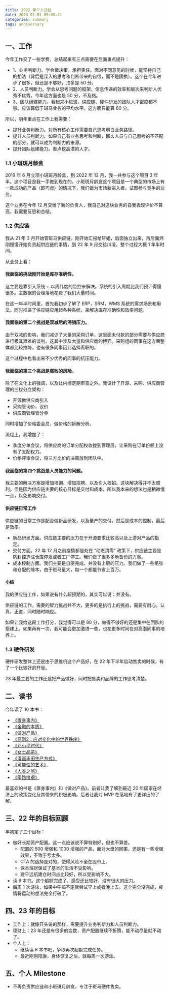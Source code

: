 ```yaml
---
title: 2022 年个人总结
date: 2023-01-01 09:00:41
categories: summary
tags: anniversary
---
```


## 一、工作

今年工作交了一些学费，总结起来有三点需要在后面重点提升：

 - 1、业务判断力。学会做决策，承担责任。面对不同意见的时候，能坚持自己的想法（背后是深入的思考和判断带来的自信，而不是固执）。这个在今年进步了很多，但还是不够好，顶多是 50 分。
 - 2、人员判断力。学会从思考问题的框架，信息传递的效率和层次来判断人优秀不优秀。今年这方面也是 50 分，不及格。
 - 3、团队组建能力。看起来小斑斑、供应链、硬件研发的团队人才密度都不够。应该算低于斑马业务的平均水平。这方面只能算 60 分。

所以，明年重点在工作上我需要：

 - 提升业务判断力。对所有核心工作需要自己思考明白业务路径。
 - 提升人员判断力。如果自己有业务思考和判断，那么人员与自己思考的不匹配的部分，就可以成为判断力的来源。
 - 提升团队组建能力。重点挖高潜的人才。

### 1.1 小斑斑月龄盒

2019 年 6 月立项小斑斑月龄盒，到 2022 年 12 月，我一共参与这个项目 3 年半。这个项目是我一手做到现在的。小斑斑月龄盒这个项目是一个典型的市场上有一款成功的产品（即巧虎）的情况下，我们做为市场新进入者，试图参与竞争的业务。

这个业务在今年 12 月交给了新的负责人，我自己对这块业务的自我表现评价不算高，我需要反思和总结。

<!--

这个业务主要的工作挑战在产品研发和营销售卖上。

#### 产品研发

我显然低估了硬件研发和绘本研发的难度。当时公司还没有硬件研发团队（斑马虽然有成熟的随材研发团队，但是多集中在纸制品和木制品）。这就使得我们花了整整一年，才完成 13-18 月龄 + 体验盒的研发。

 - 到了 20 年 12 月（立项后一年半），我们靠一半自研一半直采，才做完了 7-24 月龄产品。
 - 到了 21 年 12 月（立项后两年半），我们做完了 7-36 月龄产品，这些产品里，有 66% 的玩具是直采的。
 - 到了 22 年 12 月，我们直采比例下降到了 47%（一共 14 款直采，共 30 款），但有一些玩具仍然不够好。


详情：

 - 7 月龄：独做手拍鼓，自研
 - 8 月龄：追爬狗，直采
 - 9 月龄：叠叠乐，直采
 - 10 月龄：手指绕珠森林，自研
 - 11 月龄：马戏团，自研
 - 12 月龄：翻转乐，自研
 - 13 月龄：认知箱，直采。（吃饭餐盘，自研中）
 - 14 月龄：牙刷，自研
 - 15 月龄：洗澡叠叠标，自研。
 - 16 月龄：电话，直采。
 - 17 月龄：交通玩具，直采。
 - 18 月龄：跳舞毯，自研。
 - 19 月龄：打招呼火车，自研。
 - 20 月龄：吸尘器。直采。
 - 21 月龄：炉灶玩具。直采。
 - 22 月龄：上厕所玩具。自研。
 - 23 月龄：数数玩具，自研。
 - 24 月龄：交通出行玩具，自研。
 - 25 月龄：分享积木。直采。
 - 26 月龄：长短认知玩具。自研。
 - 27 月龄：磁力片积木，直采。
 - 28 月龄：医生玩具，自研。
 - 29 月龄：彩窗积木，直采。
 - 30 月龄：环保玩具，自研。
 - 31 月龄：排队玩具，直采。
 - 32 月龄：多面体积木，自研。
 - 33 月龄：立体积木，自研。
 - 34 月龄：学校过家家玩具，直采。
 - 35 月龄：洗手玩具，直采。
 - 36 月龄：小书包，直采。

其中，13 月龄，17 月龄，25 月龄，36 月龄问题相对大一些，别的直采品问题较小。

之后我们在 22 年主要又在处理对供应链成本的控制上，通过对成本占比比较大的单品进行设计上的降本，来控制毛利率。

很难想像，一个业务的核心产品，花了 3 年时间，核心的玩具还没有完全上线。我们的绘本团队，产出的结果也不够好。

最近的一次外部专家测评显示，还是有很多问题。

https://shimo.zhenguanyu.com/presentation/3oODQKLLEzoXUB1r/ 《小斑斑早教绘本专家评审报告》
专家老师们对于小斑斑绘本总体情况的反馈总结

https://shimo.zhenguanyu.com/sheets/30dyDb997BrvTzXZ/654iH/ 《小斑斑绘本每本具体问题与建议》
具体到单本的专家反馈与建议总结

王锴，栾思宇，李阳都不够优秀，没有能力为绘本内容的质量负责。而我，没有做好团队的搭建。这是我需要深刻反思的。

-->

<!--

#### 营销售卖

直播间很快成为了我们售卖的阵地，但是增速和规模显然没有达到我们的预期。这个品客单价很高，用户决策时间很长，造成我们的投放计划很难通过学习期（学习期需要 3 天内成 5 单）。

门店的工作进展得比较慢，但还是磨出了长盈天街店这样的业绩出色的样板店，我们逐步开始扩店。

常圳对获客策略的负责人汤汤不太满意，而我和晨钰没有这方面的意识。

#### 人员组织架构

我上半年因为同时管小斑斑、硬件、供应链业务，所以在小斑斑业务中无法特别深入，大部分都交给了蓝晨钰。显然，常圳对晨钰的评价也是不高的。

所以，如果常圳是对的，那么我今年在对人员中层的评估判断上，犯了比较严重的问题：我无法对中层有比较清晰的判断力。包括：蓝晨钰、汤晨韵、李阳、秦冲等。

我需要重新审视自己的人才评价体系。

-->



### 1.2 供应链

我从 21 年 3 月开始管斑马供应链。刚开始汇报给轩姐，后面独立出来，再后面炜刚慢慢开始负责起供应链的事情，到 22 年 9 月交给川凌，整个过程大概 1 年半时间。

从业务上看：

#### 我面临的挑战刚开始是库存准确性。

这主要是靠引入系统 + 以周纬度的监控来解决。系统的引入周期比我们预计得慢很多。主数据的合理落地花费了我们大量时间。

在这一年半时间里，首先我初步了解了 ERP，SRM，WMS 系统的需求场景和用法。同时推进了供应链应用起各种系统，来解决库存准确性和效率问题。

#### 我面临的第二个挑战是双减后的滞销压力。

由于双减的影响，我们减少了大量的采购订单，这里面未付款的部分需要与供应商进行极其艰难的谈判。这其中涉及大量和供应商的博弈。采购组的同事在这方面整体都比较拉垮，也有很多同事因此选择离职的。

这个过程中也看出来不少优秀的同事的抗压能力。

<!--

比如：刘广和海晨成功和硬件的各个供应商达成协议，把订单砍掉了不少。琳娜成功应对了彩和坊这种比较无赖的供应商的刁难。

也有一些采购很快放弃选择离开的，比如张爽，锦涛。也有情绪比较失控的，比如张丽娜。

-->

#### 我面临的第三个挑战是腐败的风险。

除了在文化上的强调，以及让内控定期审查之外。我设计了开源、采购、供应商管理的三权分立架构：

- 开源做供应商引入
- 采购管询价，议价
- 供应商管理管分单

同时增加了价格委会员，做价格的拆解分析。

流程上，我增加了：

 - 季度分单会议，将供应商的订单分配权收拢到管理层，让采购在订单份额上没有了支配权力。
 - 价格评审会议，将三方比价的决策放到团队中。

#### 我面临的第四个挑战是人员能力的问题。

我主要的解决方案是增加培训、增加招聘、以及引入校招。这块解决得并不太顺利。但是因为供应链主要的核心目标是交付和成本，所以我本来的想法也是稍微慢一点，以免影响交付。

#### 供应链日常工作

供应链的日常工作是配合做新品研发，以及量产的交付，然后是成本的控制，最后是效率。

 - 新品研发方面。供应链主要的压力在于开源要求比较高以及上游对产品的指定。
 - 交付方面。22 年 12 月之前疫情都是处在 “动态清零” 政策下，供应链主要是防封控造成仓库停发或者工厂停工。我们做了很多多地备份的方案。
 - 成本控制方面。我们主要是自驱完成，并没有上层的压力。我们做了一些纸张和仓配的降本，由于斑马量大，每一个都能节省上百万。

<!--

人员是我做得不够好的一方面。

我面临的很大挑战是自己是空降的，同时中层不稳定，我需要在业务不熟悉的情况下，快速适应和接管业务。我做的事情有：
 - 和每个中层安排一对一时间，了解业务。
 - 和每一个员工一对一，了解细节。
 - 充分授权，在不清楚背景，经验不足的情况下，先不着急给意见，多听。
 - 拆分团队。将产品和供应链团队拆分。让产品团队先上顾颖管，我先专注供应链端。后面产品团队转给张娟后，我只管供应链团队。
 - 一些最重要的事情，直接管，让最重要的事情得以推进。当时最重要的是上 ERP 系统和核对库存准确性。

人员其实事后看，流失了很多，包括：
 - 顾颖
 - 产品中心段宇洋在内的大部分人
 - 采购负责人王鑫
 - 印刷负责人张静
 - 采购组的张爽，锦涛，雪婷

稍微幸运一点的是，炜刚还是其中唯一有潜力成为供应链负责人的人。炜刚的计划团队也是整体素质最高的一个组。在把业务慢慢交给炜刚后，供应链的日常工作才变得稳定且正常下来。
-->

#### 小结

我的供应链工作，如果说有什么超预期的，其实可以说：并没有。

供应链的工作，需要的智力挑战并不大，更多的是执行上的挑战，需要有耐心，认真，正直，同时随时响应。

如果让我给这段工作打分，我觉得可以是 80 分，做得不够好的还是集中在团队的搭建上。如果再有一次，我可能会更加激进一些，也花更多时间在对高潜同事的培养上。


### 1.3 硬件研发

硬件研发整体上还是由于思维机这个产品好，在 22 年下半年启动售卖的时候，有了一个比较好的开局。

23 年最主要的工作还是把产品做好，同时把售卖和品牌的工作思考清楚。

<!--

#### 品牌名

今年 4 月，当时作业帮成立了专门的硬件品牌 “碳氧”，而我们还没有，我其实挺焦虑的，担心这个会影响长期的品牌心智。甚至我还想了 “斑马好物” 这一类的名字做为候选。但是随着我们思考越来越清晰，我们打算不再使用单独的硬件品牌名，只用 “斑马思维机”、“斑马拼音机” 这样的单一产品名做宣传。

这一点我们思考得还算对，后来听说作业帮也放弃“碳氧”品牌了。


#### 思维机

思维机算是一个不错的产品，我们在成本和体验上都做得不错。有一个小的设计缺陷，比较幸运的是只有很小的概率触发。

如果说有什么失误的话，就是我们应该一开始就做无限升级的版本，这使得我们被迫在旧版刚刚上市 3 个月后就启动新版的研发。这一件事情上我有比较大的责任，没有坚持自己的观点，说服郭常圳。

在升级方案用 Wifi 还是用蓝牙，还是用 U 盘上，我思考了比较久的时间。最终选择了 U 盘方式。这个方式因为无需联网，无需下载 App，所以是最简单易行的方式。从成本上看，可能升级题卡会贵一些，但是因为用户只有买了题卡才需要配升级 U 盘，所以成本是“后置”的。

以下是一个对比：

 - Wifi 方案：机器成本高。需要下载App。需要配网。题卡便宜。
 - 蓝牙方案：机器成本中。需要下载App。传输慢。题卡便宜。
 - U 盘方案：机器成本低。无需下载App。传输中等。题卡贵，题卡内容可慢慢变成内置。
 - 机器多卡槽方案：机器成本高。无需下载App。传输快。题卡贵。

#### 硬件售卖

硬件售卖比较幸运的一点是，我们团队有李付同这样比较拼的人，在售卖初期，还是将业务快速带起来。

不过付同在团队搭建上是不合格的，团队整体并没有达到我的预期。

-->

## 二、读书

今年读了 10 本书：

 - [《置身事内》](/2022/03/10/china-revolution-insight/)
 - [《金融的本质》](/2022/03/12/central-bank/)
 - [《做对产品》](/2022/03/20/the-right-it-book-summary/)
 - [《原则2：应对变化中的世界秩序》](/2022/05/07/principles-for-dealing-with-the-changing-world-order/)
 - [《邓小平时代》](/2022/05/16/the-time-of-dengxiaoping/)
 - [《女士品茶》](/2022/06/08/the-lady-tasting-tea-book-summary/)
 - [《漫画丰田生产方式》](/2022/06/19/toyota-tps-system-book-summary/)
 - [《可能性的艺术》](/2022/07/27/politics-is-the-art-of-the-possible-book-summary/)
 - [《人类之旅》](/2022/08/14/human-travel-book-summary/)
 - [《筚路维艰》](/2022/12/03/five-choices-on-the-road-book-summary/)

最喜欢的书是《置身事内》和《做对产品》。前者让我了解到最近 20 年国家在经济上的政策变化及其带来的积极影响。后者让我对 MVP 在落地有了更详细的了解。

## 三、22 年的目标回顾

年初定了三个目标：

 * 做好长期资产配置。这一点应该说不算特别好，但也不算差。
   * 配置的 500 增强和 1000 增强的产品，面对大盘的回策，还是有一些增强效果，不致于亏太多。
   * CTA 的选择是对的，使得风险不全在股市上。
   * 保本理财保证了基本的生活不受影响。
   * 建平远航建仓时间点比较好，所以受影响不大。
 * 读 6 本书。这个超额完成了，感受还比较好，没有很大的压力。
 * 每周 1 次游泳，如果中午搞不定就尝试早上或者晚上去。这个完全没完成，疫情将运动的想法完全打破了。

## 四、23 年的目标

 * 工作上：就像开头说的那样，需要提升业务判断力和人员判断力。
 * 理财上：23 年还是有很多的变数，资产配置继续不折腾，能不动尽量就不动了。
 * 个人上：
    * 继续读 6 本书吧，争取再次超额完成任务。
    * 最近刚刚阳康，身体恢复之后，就每周一次游泳。

## 五、个人 Milestone

 - 不再负责供应链和小斑斑月龄盒，专注于斑马硬件售卖。

